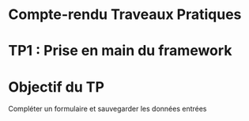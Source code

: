 <h1>  Compte-rendu Traveaux Pratiques</h1>

# TP1 : Prise en main du framework

# Objectif du TP

Compléter un formulaire et sauvegarder les données entrées


